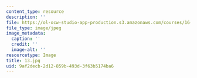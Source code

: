 ```yaml
---
content_type: resource
description: ''
file: https://ol-ocw-studio-app-production.s3.amazonaws.com/courses/16-885j-aircraft-systems-engineering-fall-2005/9af2decb2d12859b493d3f63b5174ba6_13.jpg
file_type: image/jpeg
image_metadata:
  caption: ''
  credit: ''
  image-alt: ''
resourcetype: Image
title: 13.jpg
uid: 9af2decb-2d12-859b-493d-3f63b5174ba6
---
```


